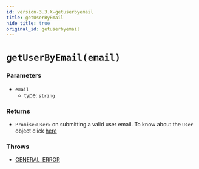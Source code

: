 ```yaml
---
id: version-3.3.X-getuserbyemail
title: getUserByEmail
hide_title: true
original_id: getuserbyemail
---
```


# ``getUserByEmail(email)``

### Parameters
- ``email``
  - type: ``string``


### Returns
- ``Promise<User>`` on submitting a valid user email. To know about the ``User`` object click [here](https://github.com/supertokens/core-driver-interface/wiki#user)

### Throws
- [GENERAL_ERROR](./../errors/general_error)